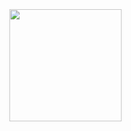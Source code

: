 <img height="200em" src="https://github-readme-stats.vercel.app/api/top-langs/?username=Jo2831&exclude_repo=KNN-Image-Classification&show_icons=true&hide_border=true&layout=compact&langs_count=10&theme=transparent"/>

